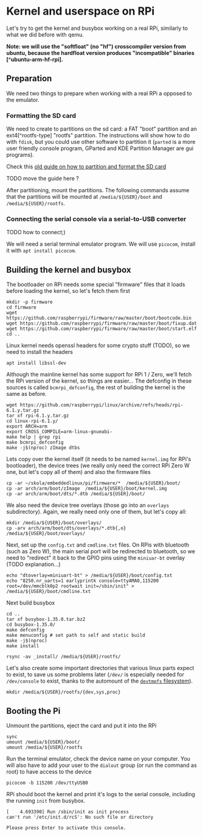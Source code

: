 Kernel and userspace on RPi
===========================

Let's try to get the kernel and busybox working on a real RPi, similarly to what
we did before with qemu.

**Note: we will use the "softfloat" (no "hf") crosscompiler version from ubuntu,
because the hardfloat version produces "incompatible" binaries
[^ubuntu-arm-hf-rpi].**


## Preparation

We need two things to prepare when working with a real RPi a opposed to the
emulator.

### Formatting the SD card

We need to create to partitions on the sd card: a FAT "boot" partition and an
ext4[^rootfs-type] "rootfs" partition. The instructions will show how to do with
`fdisk`, but you could use other software to partition it (`parted` is a more
user friendly console program, GParted and KDE Partition Manager are gui
programs).

Check this [old guide on how to partition and format the SD
card](https://dai.fmph.uniba.sk/~siska/embeddedlinux/sdcard.php)

TODO move the guide here ?

After partitioning, mount the partitions. The following commands assume that the
partitions will be mounted at `/media/${USER}/boot` and `/media/${USER}/rootfs`.

### Connecting the serial console via a serial-to-USB converter

TODO how to connect;)

We will need a serial terminal emulator program. We will use `picocom`, install
it with `apt install picocom`.

## Building the kernel and busybox

The bootloader on RPi needs some special "firmware" files that it loads before
loading the kernel, so let's fetch them first

    mkdir -p firmware
    cd firmware
    wget https://github.com/raspberrypi/firmware/raw/master/boot/bootcode.bin
    wget https://github.com/raspberrypi/firmware/raw/master/boot/fixup.dat
    wget https://github.com/raspberrypi/firmware/raw/master/boot/start.elf
    cd ..


Linux kernel needs openssl headers for some crypto stuff (TODO), so we need to
install the headers

    apt install libssl-dev

Although the mainline kernel has some support for RPi 1 / Zero, we'll fetch the
RPi version of the kernel, so things are easier... The defconfig in these
sources is called `bcmrpi_defconfig`, the rest of building the kernel is the
same as before.

    wget https://github.com/raspberrypi/linux/archive/refs/heads/rpi-6.1.y.tar.gz
    tar xf rpi-6.1.y.tar.gz
    cd linux-rpi-6.1.y/
    export ARCH=arm
    export CROSS_COMPILE=arm-linux-gnueabi-
    make help | grep rpi
    make bcmrpi_defconfig
    make -j$(nproc) zImage dtbs


Lets copy over the kernel itself (it needs to be named `kernel.img` for RPi's
bootloader), the device trees (we really only need the correct RPi Zero W one,
but let's copy all of them) and also the firmware files


    cp -ar ~/skola/embeddedlinux/pi/firmware/*  /media/${USER}/boot/
    cp -ar arch/arm/boot/zImage  /media/${USER}/boot/kernel.img
    cp -ar arch/arm/boot/dts/*.dtb /media/${USER}/boot/

We also need the device tree overlays (those go into an `overlays`
subdirectory). Again, we really need only one of them, but let's copy all:

    mkdir /media/${USER}/boot/overlays/
    cp -arv arch/arm/boot/dts/overlays/*.dtb{,o} /media/${USER}/boot/overlays/

Next, set up the `config.txt` and `cmdline.txt` files. On RPis with bluetooth
(such as Zero W), the main serial port will be redirected to bluetooth, so we need to
"redirect" it back to the GPIO pins using the `miniuar-bt` overlay (TODO
explanation...)

    echo "dtoverlay=miniuart-bt" > /media/${USER}/boot/config.txt
    echo "8250.nr_uarts=1 earlyprintk console=ttyAMA0,115200 root=/dev/mmcblk0p2 rootwait init=/sbin/init" > /media/${USER}/boot/cmdline.txt


Next build busybox

    cd ..
    tar xf busybox-1.35.0.tar.bz2
    cd busybox-1.35.0/
    make defconfig
    make menuconfig # set path to self and static build
    make -j$(nproc)
    make install

    rsync -av _install/ /media/${USER}/rootfs/

Let's also create some important directories that various linux parts expect to
exist, to save us some problems later (`/dev/` is especially needed for
`/dev/console` to exist, thanks to the automount of the [`devtmpfs`
filesystem](https://www.google.com/search?q=devtmpfs)).

    mkdir /media/${USER}/rootfs/{dev,sys,proc}

## Booting the Pi

Unmount the partitions, eject the card and put it into the RPi

    sync
    umount /media/${USER}/boot/
    umount /media/${USER}/rootfs


Run the terminal emulator, check the device name on your computer. You will
also have to add your user to the `dialout` group (or run the command as root)
to have access to the device

    picocom -b 115200 /dev/ttyUSB0

RPi should boot the kernel and print it's logs to the serial console, including
the running `init` from busybox.

    [    4.693390] Run /sbin/init as init process
    can't run '/etc/init.d/rcS': No such file or directory

    Please press Enter to activate this console.

